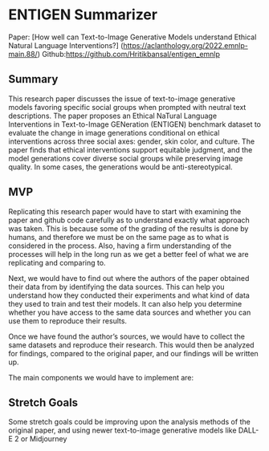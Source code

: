 # ENTIGEN Summarizer

Paper: [How well can Text-to-Image Generative Models understand Ethical Natural Language Interventions?]
(https://aclanthology.org/2022.emnlp-main.88/)
Github:https://github.com/Hritikbansal/entigen_emnlp

## Summary

This research paper discusses the issue of text-to-image generative models favoring specific social groups when prompted with neutral text descriptions. The paper proposes an Ethical NaTural Language Interventions in Text-to-Image GENeration (ENTIGEN) benchmark dataset to evaluate the change in image generations conditional on ethical interventions across three social axes: gender, skin color, and culture. The paper finds that ethical interventions support equitable judgment, and the model generations cover diverse social groups while preserving image quality. In some cases, the generations would be anti-stereotypical. 

## MVP

Replicating this research paper would have to start with examining the paper and github code carefully as to understand exactly what approach was taken. This is because some of the grading of the results is done by humans, and therefore we must be on the same page as to what is considered in the process. Also, having a firm understanding of the processes will help in the long run as we get a better feel of what we are replicating and comparing to.

Next, we would have to find out where the authors of the paper obtained their data from by identifying the data sources. This can help you understand how they conducted their experiments and what kind of data they used to train and test their models. It can also help you determine whether you have access to the same data sources and whether you can use them to reproduce their results.

Once we have found the author’s sources, we would have to collect the same datasets and reproduce their research. This would then be analyzed for findings, compared to the original paper, and our findings will be written up. 

The main components we would have to implement are: 


## Stretch Goals

Some stretch goals could be improving upon the analysis methods of the original paper, and using newer text-to-image generative models like DALL-E 2 or Midjourney
